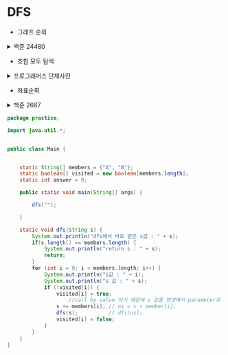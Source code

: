 # DFS

* 그래프 순회
<details>
<summary>백준 24480</summary>
<div mardown="1">

[백준 24480](https://www.acmicpc.net/problem/24480)


오늘도 서준이는 깊이 우선 탐색(DFS) 수업 조교를 하고 있다. 아빠가 수업한 내용을 학생들이 잘 이해했는지 문제를 통해서 확인해보자.

N개의 정점과 M개의 간선으로 구성된 무방향 그래프(undirected graph)가 주어진다. 정점 번호는 1번부터 N번이고 모든 간선의 가중치는 1이다. 정점 R에서 시작하여 깊이 우선 탐색으로 노드를 방문할 경우 노드의 방문 순서를 출력하자.

깊이 우선 탐색 의사 코드는 다음과 같다. 인접 정점은 **내림차순**으로 방문한다.
_____
입력

첫째 줄에 정점의 수 N (5 ≤ N ≤ 100,000), 간선의 수 M (1 ≤ M ≤ 200,000), 시작 정점 R (1 ≤ R ≤ N)이 주어진다.

다음 M개 줄에 간선 정보 u v가 주어지며 정점 u와 정점 v의 가중치 1인 양방향 간선을 나타낸다. (1 ≤ u < v ≤ N, u ≠ v) 모든 간선의 (u, v) 쌍의 값은 서로 다르다.
___
출력

첫째 줄부터 N개의 줄에 정수를 한 개씩 출력한다. i번째 줄에는 정점 i의 방문 순서를 출력한다. 시작 정점의 방문 순서는 1이다. 시작 정점에서 방문할 수 없는 경우 0을 출력한다.
___

```java
import java.io.BufferedReader;
import java.io.IOException;
import java.io.InputStreamReader;
import java.util.*;

public class Main {

    static int[] answer;
    static boolean[] check;
    static ArrayList<Integer>[] arrayLists;
    static int cnt = 0;


    public static void main(String[] args) throws IOException{

        BufferedReader br = new BufferedReader(new InputStreamReader(System.in));
        StringTokenizer st = new StringTokenizer(br.readLine());
        StringBuilder sb = new StringBuilder();

        int n = Integer.parseInt(st.nextToken());
        int m = Integer.parseInt(st.nextToken());
        int r = Integer.parseInt(st.nextToken());

        arrayLists = new ArrayList[n+1];
        answer = new int[n+1];
        check = new boolean[n+1];

        //ArrayList를 만들어 무방향 그래프의 정보를 저장한다.
        for (int i = 1; i <= n; i++)
            arrayLists[i] = new ArrayList<>();

        for (int i = 0; i < m; i++) {
            st = new StringTokenizer(br.readLine());
            int a = Integer.parseInt(st.nextToken());
            int b = Integer.parseInt(st.nextToken());

            //방향이 없기때문에 양방향정보를 저장해야한다.
            arrayLists[a].add(b);
            arrayLists[b].add(a);
        }


        //내림차순으로  방문하기위해 Collections.reverseOrder()
        for(int i = 1; i <= n; i++) {
            Collections.sort(arrayLists[i], Collections.reverseOrder());
        }

        check[r] = true;
        dfs(r);

        for (int i = 1; i < answer.length; i++) {
            sb.append(answer[i] + "\n");
        }

        System.out.print(sb);
    }

    static void dfs(int r) {
        answer[r]  = ++cnt;
        for (int i = 0; i < arrayLists[r].size(); i++) {
            if(check[arrayLists[r].get(i)])
                continue;
            check[arrayLists[r].get(i)] = true;
            dfs(arrayLists[r].get(i));
        }

    }

}

```
</div>
</details>

* 조합 모두 탐색
<details>
<summary>프로그래머스 단체사진</summary>
<div mardown="1">

[프로그래머스 단체사진    ](https://school.programmers.co.kr/learn/courses/30/lessons/1835)
    
```java
class Solution {
    
    String[] members = {"A", "C", "F", "J", "M", "N", "R", "T"};
    boolean[] visited = new boolean[members.length];
    int answer = 0;
    
    
    public int solution(int n, String[] data) {
        
        dfs("" , data);

        return answer;
    }
    
    void dfs(String s, String[] data) {
        if (s.length() == 8) {
            if(isCorrect(s, data)) {
                answer++;
            }
            return;
        }
        for (int i = 0; i < members.length; i++) {
            if(!visited[i]) {
                String ns = s + members[i];
                visited[i] = true;
                dfs(ns, data);
                visited[i] = false;
            }
        }
    }

    boolean isCorrect(String s, String[] datas) {
        for (String data : datas) {
            //int a = s.indexOf(data.charAt(0));
            //int b = s.indexOf(data.charAt(2));
            int sub = Math.abs(s.indexOf(data.charAt(0)) - s.indexOf(data.charAt(2))) - 1;
            char op = data.charAt(3);
            int v = data.charAt(4) - '0';

            switch (op) {
                case '=':
                    if (sub != v) {
                        return false;
                    }
                    break;
                case '>':
                    if (sub <= v) {
                        return false;
                    }
                    break;
                case '<':
                    if (sub >= v){
                        return false;
                    }
                    break;
            }
        }
        return true;
    }
} 
```




</div>
</details>

* 좌표순회
<details>
<summary>백준 2667</summary>
<div mardown="1">

[백준 2267](https://www.acmicpc.net/problem/2267)

<그림 1>과 같이 정사각형 모양의 지도가 있다. 1은 집이 있는 곳을, 0은 집이 없는 곳을 나타낸다. 철수는 이 지도를 가지고 연결된 집의 모임인 단지를 정의하고, 단지에 번호를 붙이려 한다. 여기서 연결되었다는 것은 어떤 집이 좌우, 혹은 아래위로 다른 집이 있는 경우를 말한다. 대각선상에 집이 있는 경우는 연결된 것이 아니다. <그림 2>는 <그림 1>을 단지별로 번호를 붙인 것이다. 지도를 입력하여 단지수를 출력하고, 각 단지에 속하는 집의 수를 오름차순으로 정렬하여 출력하는 프로그램을 작성하시오.


![그림](https://www.acmicpc.net/upload/images/ITVH9w1Gf6eCRdThfkegBUSOKd.png)
___
입력

첫 번째 줄에는 지도의 크기 N(정사각형이므로 가로와 세로의 크기는 같으며 5≤N≤25)이 입력되고, 그 다음 N줄에는 각각 N개의 자료(0혹은 1)가 입력된다.
___
출력

첫 번째 줄에는 총 단지수를 출력하시오. 그리고 각 단지내 집의 수를 오름차순으로 정렬하여 한 줄에 하나씩 출력하시오.
___
```java
import java.io.BufferedReader;
import java.io.IOException;
import java.io.InputStreamReader;
import java.util.*;

public class Main {

    static int[] dx = {1, -1, 0, 0};
    static int[] dy = {0, 0, 1, -1};
    static boolean[][] visited;
    static int n;
    static int[][] arr;
    static int cnt = 0;
    static ArrayList<Integer> arrayList;

    public static void main(String[] args) throws IOException {

        BufferedReader br = new BufferedReader(new InputStreamReader(System.in));
        StringBuilder sb = new StringBuilder();

        n = Integer.parseInt(br.readLine());
        arr = new int[n][n];
        visited = new boolean[n][n];
        arrayList = new ArrayList<>();


        for (int i = 0; i < n; i++) {
            String line = br.readLine();
            for (int j = 0; j < n; j++) {
                arr[i][j] = line.charAt(j) - '0';
            }
        }

        for (int i = 0; i < n; i++) {
            for (int j = 0; j < n; j++) {     
                
                if(arr[i][j] == 1 && !visited[i][j])
                    dfs(i,j);
                
                if (cnt != 0) {
                    arrayList.add(cnt);
                    cnt = 0;
                }
            }
        }

        Collections.sort(arrayList);

        sb.append(arrayList.size() + "\n");
        for (int i = 0; i < arrayList.size(); i++) {
            sb.append(arrayList.get(i) + "\n");
        }

        System.out.print(sb);
    }

    static void dfs(int x, int y) {
        visited[x][y] = true;
        ++cnt;
        for (int i = 0; i < 4; i++) {
            int nx = x + dx[i];
            int ny = y + dy[i];

            if (nx >= 0 && ny >= 0 && nx < n && ny < n && !visited[nx][ny] && arr[nx][ny] == 1) {
                dfs(nx, ny);
            }
        }
    }

}

```

유사한문제

* [카카오 컬러링북](https://school.programmers.co.kr/learn/courses/30/lessons/1829)
</div>
</details>
                    
                    
```java
package practice;

import java.util.*;


public class Main {


    static String[] members = {"A", "B"};
    static boolean[] visited = new boolean[members.length];
    static int answer = 0;

    public static void main(String[] args) {

        dfs("");

    }

    static void dfs(String s) {
        System.out.println("dfs에서 바로 받은 s값 : " + s);
        if(s.length() == members.length) {
            System.out.println("return s : " + s);
            return;
        }
        for (int i = 0; i < members.length; i++) {
            System.out.println("i값 : " + i);
            System.out.println("s 값 : " + s);
            if (!visited[i]) {
                visited[i] = true;
                    //call by value 이기 때문에 s 값을 변경해서 parameter로 보냈지만, 그사이에 s값이 변경됐다.
                s += members[i]; // ns = s + member[i];
                dfs(s);          // dfs(ns);
                visited[i] = false;
            }
        }
    }
}
```
                    
               
